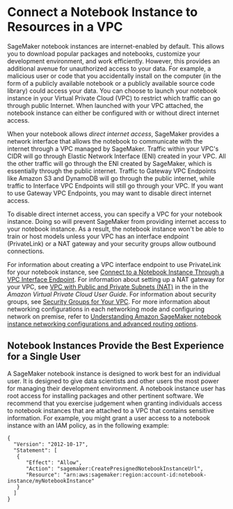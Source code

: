 # Connect a Notebook Instance to Resources in a VPC<a name="appendix-notebook-and-internet-access"></a>

SageMaker notebook instances are internet\-enabled by default\. This allows you to download popular packages and notebooks, customize your development environment, and work efficiently\. However, this provides an additional avenue for unauthorized access to your data\. For example, a malicious user or code that you accidentally install on the computer \(in the form of a publicly available notebook or a publicly available source code library\) could access your data\. You can choose to launch your notebook instance in your Virtual Private Cloud \(VPC\) to restrict which traffic can go through public Internet\. When launched with your VPC attached, the notebook instance can either be configured with or without direct internet access\.

When your notebook allows *direct internet access*, SageMaker provides a network interface that allows the notebook to communicate with the internet through a VPC managed by SageMaker\. Traffic within your VPC's CIDR will go through Elastic Network Interface \(ENI\) created in your VPC\. All the other traffic will go through the ENI created by SageMaker, which is essentially through the public internet\. Traffic to Gateway VPC Endpoints like Amazon S3 and DynamoDB will go through the public internet, while traffic to Interface VPC Endpoints will still go through your VPC\. If you want to use Gateway VPC Endpoints, you may want to disable direct internet access\. 

To disable direct internet access, you can specify a VPC for your notebook instance\. Doing so will prevent SageMaker from providing internet access to your notebook instance\. As a result, the notebook instance won't be able to train or host models unless your VPC has an interface endpoint \(PrivateLink\) or a NAT gateway and your security groups allow outbound connections\. 

For information about creating a VPC interface endpoint to use PrivateLink for your notebook instance, see [Connect to a Notebook Instance Through a VPC Interface Endpoint](notebook-interface-endpoint.md)\. For information about setting up a NAT gateway for your VPC, see [VPC with Public and Private Subnets \(NAT\)](https://docs.aws.amazon.com/AmazonVPC/latest/UserGuide/VPC_Scenario2.html) in the in the *Amazon Virtual Private Cloud User Guide*\. For information about security groups, see [Security Groups for Your VPC](https://docs.aws.amazon.com/AmazonVPC/latest/UserGuide/VPC_SecurityGroups.html)\. For more information about networking configurations in each networking mode and configuring network on premise, refer to [Understanding Amazon SageMaker notebook instance networking configurations and advanced routing options](https://aws.amazon.com/blogs/machine-learning/understanding-amazon-sagemaker-notebook-instance-networking-configurations-and-advanced-routing-options/)\. 

## Notebook Instances Provide the Best Experience for a Single User<a name="appendix-notebook-and-single-user"></a>

A SageMaker notebook instance is designed to work best for an individual user\. It is designed to give data scientists and other users the most power for managing their development environment\. A notebook instance user has root access for installing packages and other pertinent software\. We recommend that you exercise judgement when granting individuals access to notebook instances that are attached to a VPC that contains sensitive information\. For example, you might grant a user access to a notebook instance with an IAM policy, as in the following example:

```
{
  "Version": "2012-10-17",
  "Statement": [
   {
      "Effect": "Allow",
      "Action": "sagemaker:CreatePresignedNotebookInstanceUrl",
      "Resource": "arn:aws:sagemaker:region:account-id:notebook-instance/myNotebookInstance"
   }
  ]
}
```